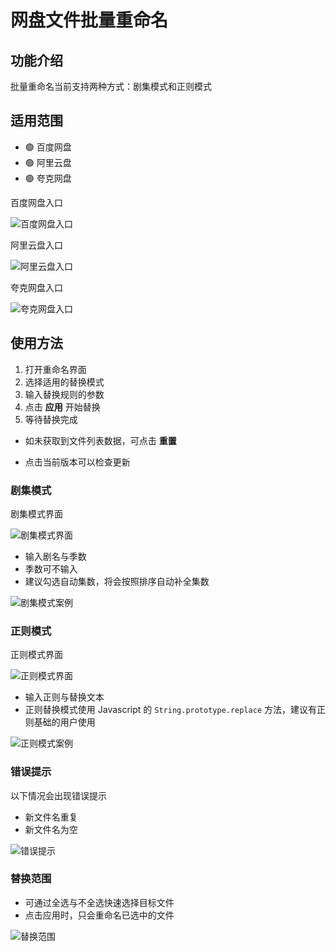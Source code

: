 # 网盘文件批量重命名

## 功能介绍

批量重命名当前支持两种方式：剧集模式和正则模式

## 适用范围

- 🟢 百度网盘
- 🟢 阿里云盘
- 🟢 夸克网盘

百度网盘入口

![百度网盘入口](https://cdn.jsdelivr.net/gh/realafei/cloud-disk-plugin@1.0.0/image/readme/screenshot_enter_button_baidu.png)

阿里云盘入口

![阿里云盘入口](https://cdn.jsdelivr.net/gh/realafei/cloud-disk-plugin@1.0.0/image/readme/screenshot_enter_button_ali.png)

夸克网盘入口

![夸克网盘入口](https://cdn.jsdelivr.net/gh/realafei/cloud-disk-plugin@1.0.0/image/readme/screenshot_enter_button_quark.png)

## 使用方法

1. 打开重命名界面
2. 选择适用的替换模式
3. 输入替换规则的参数
4. 点击 **应用** 开始替换
5. 等待替换完成

- 如未获取到文件列表数据，可点击 **重置**

- 点击当前版本可以检查更新

### 剧集模式

剧集模式界面

![剧集模式界面](https://cdn.jsdelivr.net/gh/realafei/cloud-disk-plugin@1.0.0/image/readme/screenshot_main_panel_series.png)

- 输入剧名与季数
- 季数可不输入
- 建议勾选自动集数，将会按照排序自动补全集数

![剧集模式案例](https://cdn.jsdelivr.net/gh/realafei/cloud-disk-plugin@1.0.0/image/readme/screenshot_main_panel_series_example.png)

### 正则模式

正则模式界面

![正则模式界面](https://cdn.jsdelivr.net/gh/realafei/cloud-disk-plugin@1.0.0/image/readme/screenshot_main_panel_pattern.png)

- 输入正则与替换文本
- 正则替换模式使用 Javascript 的 `String.prototype.replace` 方法，建议有正则基础的用户使用

![正则模式案例](https://cdn.jsdelivr.net/gh/realafei/cloud-disk-plugin@1.0.0/image/readme/screenshot_main_panel_pattern_example.png)

### 错误提示

以下情况会出现错误提示

- 新文件名重复
- 新文件名为空

![错误提示](https://cdn.jsdelivr.net/gh/realafei/cloud-disk-plugin@1.0.0/image/readme/screenshot_main_panel_series_error.png)

### 替换范围

- 可通过全选与不全选快速选择目标文件
- 点击应用时，只会重命名已选中的文件

![替换范围](https://cdn.jsdelivr.net/gh/realafei/cloud-disk-plugin@1.0.0/image/readme/screenshot_main_panel_series_check.png)
